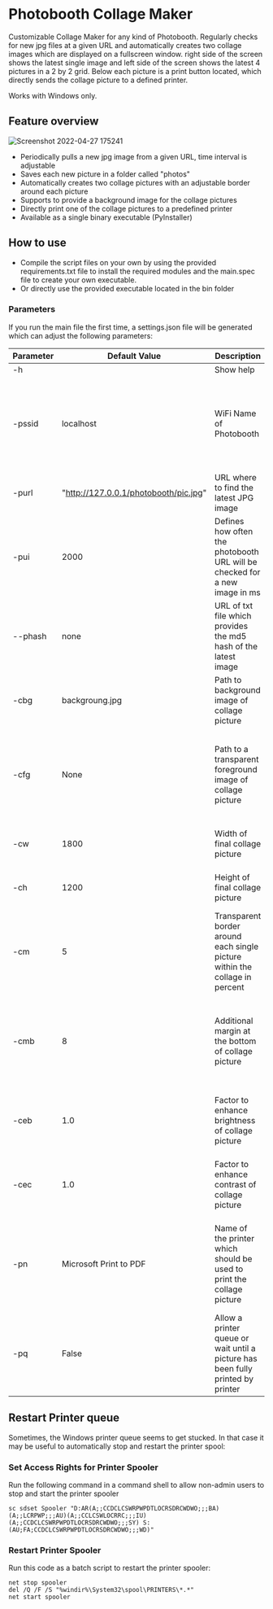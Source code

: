 # Photobooth Collage Maker

Customizable Collage Maker for any kind of Photobooth.
Regularly checks for new jpg files at a given URL and automatically creates two collage images which are displayed on a fullscreen window. right side of the screen shows the latest single image and left side of the screen shows the latest 4 pictures in a 2 by 2 grid.
Below each picture is a print button located, which directly sends the collage picture to a defined printer.

Works with Windows only.

## Feature overview
![Screenshot 2022-04-27 175241](https://github.com/smash14/PhotoboothDisplay/assets/36343912/29ccfbbd-1c99-4518-b420-c056f1103d71)


- Periodically pulls a new jpg image from a given URL, time interval is adjustable
- Saves each new picture in a folder called "photos"
- Automatically creates two collage pictures with an adjustable border around each picture
- Supports to provide a background image for the collage pictures
- Directly print one of the collage pictures to a predefined printer
- Available as a single binary executable (PyInstaller)


## How to use
- Compile the script files on your own by using the provided requirements.txt file to install the required modules and the main.spec file to create your own executable.
- Or directly use the provided executable located in the bin folder

### Parameters
If you run the main file the first time, a settings.json file will be generated which can adjust the following parameters:

| Parameter | Default Value                         | Description                                                                     | Note                                                                                   |
|-----------|---------------------------------------|---------------------------------------------------------------------------------|----------------------------------------------------------------------------------------|
| -h        |                                       | Show help                                                                       |                                                                                        |
| -pssid    | localhost                             | WiFi Name of Photobooth                                                         | Initial connection to WiFi Network must be done using Windows to store Passcode        |
| -purl     | "http://127.0.0.1/photobooth/pic.jpg" | URL where to find the latest JPG image                                          |                                                                                        |
| -pui      | 2000                                  | Defines how often the photobooth URL will be checked for a new image in ms      |                                                                                        |
| --phash   | none                                  | URL of txt file which provides the md5 hash of the latest image                 |                                                                                        |
| -cbg      | backgroung.jpg                        | Path to background image of collage picture                                     | Should match with parameter "width" and "height"                                       |
| -cfg      | None                                  | Path to a transparent foreground image of collage picture                       | Should match with parameter "width" and "height", could be used as transparent overlay |
| -cw       | 1800                                  | Width of final collage picture                                                  | should match printer paper                                                             |
| -ch       | 1200                                  | Height of final collage picture                                                 | should match printer paper                                                             |
| -cm       | 5                                     | Transparent border around each single picture within the collage in percent     |                                                                                        |
| -cmb      | 8                                     | Additional margin at the bottom of collage picture                              | Use this if you have for example a background image with additional text at the bottom |
| -ceb      | 1.0                                   | Factor to enhance brightness of collage picture                                 | Only affects collage picture, not the original one                                     |
| -cec      | 1.0                                   | Factor to enhance contrast of collage picture                                   | Only affects collage picture, not the original one                                     |
| -pn       | Microsoft Print to PDF                | Name of the printer which should be used to print the collage picture           | Use parameter -pl to receive a list of all available printers and their names          |
| -pq       | False                                 | Allow a printer queue or wait until a picture has been fully printed by printer |                                                                                        |

## Restart Printer queue
Sometimes, the Windows printer queue seems to get stucked. In that case it may be useful to automatically stop and restart the printer spool:

### Set Access Rights for Printer Spooler
Run the following command in a command shell to allow non-admin users to stop and start the printer spooler
```
sc sdset Spooler "D:AR(A;;CCDCLCSWRPWPDTLOCRSDRCWDWO;;;BA) (A;;LCRPWP;;;AU)(A;;CCLCSWLOCRRC;;;IU)(A;;CCDCLCSWRPWPDTLOCRSDRCWDWO;;;SY) S:(AU;FA;CCDCLCSWRPWPDTLOCRSDRCWDWO;;;WD)"
```

### Restart Printer Spooler
Run this code as a batch script to restart the printer spooler:
```
net stop spooler
del /Q /F /S "%windir%\System32\spool\PRINTERS\*.*"
net start spooler
```
